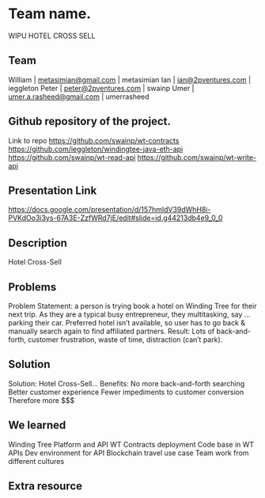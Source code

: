 
# Team name.
WIPU HOTEL CROSS SELL
## Team
William | metasimian@gmail.com  | metasimian
Ian | ian@2pventures.com  | ieggleton
Peter | peter@2pventures.com  | swainp
Umer | umer.a.rasheed@gmail.com  | umerrasheed

## Github repository of the project.
Link to repo
https://github.com/swainp/wt-contracts
https://github.com/ieggleton/windingtee-java-eth-api
https://github.com/swainp/wt-read-api
https://github.com/swainp/wt-write-api


## Presentation Link
https://docs.google.com/presentation/d/157hmldV39dWhH8i-PVKdOo3i3ys-67A3E-ZzfWRd7jE/edit#slide=id.g44213db4e9_0_0

## Description
Hotel Cross-Sell

## Problems

Problem Statement: 
a person is trying book a hotel on Winding Tree for their next trip.  As they are a typical busy entrepreneur, they multitasking, 
say … parking their car. 
Preferred hotel isn’t available, so user has to go back & manually search again to find affiliated partners. 
Result: Lots of back-and-forth, customer frustration, waste of time, distraction (can’t park).

## Solution
Solution: 
Hotel Cross-Sell…
Benefits: 
No more back-and-forth searching
Better customer experience 
Fewer impediments to customer conversion
Therefore more $$$

## We learned
Winding Tree Platform and API
WT Contracts deployment
Code base in WT APIs
Dev environment for API
Blockchain travel use case
Team work from different cultures 

## Extra resource
